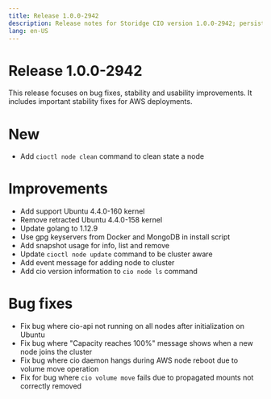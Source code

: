 ```yaml
---
title: Release 1.0.0-2942
description: Release notes for Storidge CIO version 1.0.0-2942; persistent volumes for kubernetes pods
lang: en-US
---
```


# Release 1.0.0-2942
This release focuses on bug fixes, stability and usability improvements. It includes important stability fixes for AWS deployments.

# New
- Add `cioctl node clean` command to clean state a node

# Improvements
- Add support Ubuntu 4.4.0-160 kernel
- Remove retracted Ubuntu 4.4.0-158 kernel
- Update golang to 1.12.9
- Use gpg keyservers from Docker and MongoDB in install script
- Add snapshot usage for info, list and remove
- Update `cioctl node update` command to be cluster aware
- Add event message for adding node to cluster
- Add cio version information to `cio node ls` command

# Bug fixes
- Fix bug where cio-api not running on all nodes after initialization on Ubuntu
- Fix bug where "Capacity reaches 100%" message shows when a new node joins the cluster
- Fix bug where cio daemon hangs during AWS node reboot due to volume move operation
- Fix for bug where `cio volume move` fails due to propagated mounts not correctly removed

